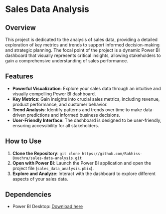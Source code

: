 # Sales Data Analysis

## Overview
This project is dedicated to the analysis of sales data, providing a detailed exploration of key metrics and trends to support informed decision-making and strategic planning. The focal point of the project is a dynamic Power BI dashboard that visually represents critical insights, allowing stakeholders to gain a comprehensive understanding of sales performance.

## Features
- **Powerful Visualization**: Explore your sales data through an intuitive and visually compelling Power BI dashboard.
- **Key Metrics**: Gain insights into crucial sales metrics, including revenue, product performance, and customer behavior.
- **Trend Analysis**: Identify patterns and trends over time to make data-driven predictions and informed business decisions.
- **User-Friendly Interface**: The dashboard is designed to be user-friendly, ensuring accessibility for all stakeholders.

## How to Use
1. **Clone the Repository**: `git clone https://github.com/Rakhiss-Bouchra/sales-data-analysis.git`
2. **Open with Power BI**: Launch the Power BI application and open the project file (`sales_data_analysis.pbix`).
3. **Explore and Analyze**: Interact with the dashboard to explore different aspects of your sales data.

## Dependencies
- Power BI Desktop: [Download here](https://powerbi.microsoft.com/desktop/)
